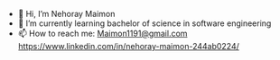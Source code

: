 - 👋 Hi, I’m Nehoray Maimon
- 🌱 I’m currently learning bachelor of science in software engineering 
- 📫 How to reach me: 
   Maimon1191@gmail.com
   https://www.linkedin.com/in/nehoray-maimon-244ab0224/
